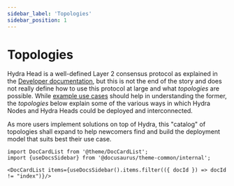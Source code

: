 ```yaml
---
sidebar_label: 'Topologies'
sidebar_position: 1
---
```


# Topologies

Hydra Head is a well-defined Layer 2 consensus protocol as explained in the [Developer documentation](/docs/dev), but this is not the end of the story and does not really define how to use this protocol at large and what _topologies_ are possible. While [example use cases](/use-cases) should help in understanding the former, the _topologies_ below explain some of the various ways in which Hydra Nodes and Hydra Heads could be deployed and interconnected.

As more users implement solutions on top of Hydra, this "catalog" of topologies shall expand to help newcomers find and build the deployment model that suits best their use case.


```mdx-code-block
import DocCardList from '@theme/DocCardList';
import {useDocsSidebar} from '@docusaurus/theme-common/internal';

<DocCardList items={useDocsSidebar().items.filter(({ docId }) => docId != "index")}/>
```
